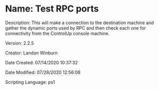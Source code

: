 ﻿# Name: Test RPC ports

Description: This will make a connection to the destination machine and gather the dynamic ports used by RPC and then check each one for connectivity from the ControlUp console machine.

Version: 2.2.5

Creator: Landon Winburn

Date Created: 07/14/2020 10:37:32

Date Modified: 07/28/2020 12:56:08

Scripting Language: ps1

